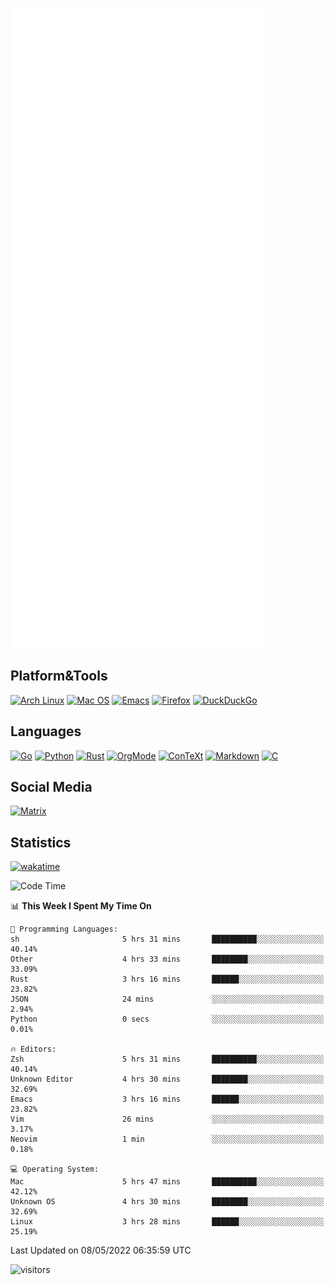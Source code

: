 ![Metrics](https://github.com/SteamedFish/SteamedFish/blob/master/github-metrics.svg)

## Platform&Tools

[![Arch Linux](https://img.shields.io/badge/ArchLinux-1793D1?logo=arch-linux&logoColor=fff&style=flat-square)](https://archlinux.org/)
[![Mac OS](https://img.shields.io/badge/MacOS-000000?style=flat-square&logo=macos&logoColor=F0F0F0)](https://www.apple.com/macos/)
[![Emacs](https://img.shields.io/badge/Emacs-%237F5AB6.svg?&style=flat-square&logo=gnu-emacs&logoColor=white)](https://www.gnu.org/software/emacs/)
[![Firefox](https://img.shields.io/badge/Firefox-FF7139?style=flat-square&logo=Firefox-Browser&logoColor=white)](https://firefox.com/)
[![DuckDuckGo](https://img.shields.io/badge/DuckDuckGo-DE5833?style=flat-square&logo=DuckDuckGo&logoColor=white)](https://duckduckgo.com/)

## Languages

[![Go](https://img.shields.io/badge/Golang-%2300ADD8.svg?style=flat-square&logo=go&logoColor=white)](https://golang.org/)
[![Python](https://img.shields.io/badge/Python-3670A0?style=flat-square&logo=python&logoColor=ffdd54)](https://www.python.org/)
[![Rust](https://img.shields.io/badge/Rust-%23000000.svg?style=flat-square&logo=rust&logoColor=white)](https://www.rust-lang.org/)
[![OrgMode](https://img.shields.io/badge/OrgMode-%23000000.svg?style=flat-square&logo=org&logoColor=white)](https://orgmode.org/)
[![ConTeXt](https://img.shields.io/badge/ConTeXt-%23008080.svg?style=flat-square&logo=latex&logoColor=white)](https://contextgarden.net/)
[![Markdown](https://img.shields.io/badge/MarkDown-%23000000.svg?style=flat-square&logo=markdown&logoColor=white)](https://daringfireball.net/projects/markdown/)
[![C](https://img.shields.io/badge/C-%2300599C.svg?style=flat-square&logo=c&logoColor=white)](https://www.iso.org/standard/74528.html)

## Social Media

[![Matrix](https://img.shields.io/badge/SteamedFish-2CA5E0?style=social&logo=matrix&logoColor=black)](https://matrix.to/#/@i:steamedfish.org)

## Statistics
[![wakatime](https://wakatime.com/badge/user/168280d6-fcf2-4b4f-ad3a-dc4612f35b38.svg)](https://wakatime.com/@168280d6-fcf2-4b4f-ad3a-dc4612f35b38)

<!--START_SECTION:waka-->
![Code Time](http://img.shields.io/badge/Code%20Time-1%2C800%20hrs%2023%20mins-blue)

📊 **This Week I Spent My Time On** 

```text
💬 Programming Languages: 
sh                       5 hrs 31 mins       ██████████░░░░░░░░░░░░░░░   40.14% 
Other                    4 hrs 33 mins       ████████░░░░░░░░░░░░░░░░░   33.09% 
Rust                     3 hrs 16 mins       ██████░░░░░░░░░░░░░░░░░░░   23.82% 
JSON                     24 mins             ░░░░░░░░░░░░░░░░░░░░░░░░░   2.94% 
Python                   0 secs              ░░░░░░░░░░░░░░░░░░░░░░░░░   0.01%

🔥 Editors: 
Zsh                      5 hrs 31 mins       ██████████░░░░░░░░░░░░░░░   40.14% 
Unknown Editor           4 hrs 30 mins       ████████░░░░░░░░░░░░░░░░░   32.69% 
Emacs                    3 hrs 16 mins       ██████░░░░░░░░░░░░░░░░░░░   23.82% 
Vim                      26 mins             ░░░░░░░░░░░░░░░░░░░░░░░░░   3.17% 
Neovim                   1 min               ░░░░░░░░░░░░░░░░░░░░░░░░░   0.18%

💻 Operating System: 
Mac                      5 hrs 47 mins       ██████████░░░░░░░░░░░░░░░   42.12% 
Unknown OS               4 hrs 30 mins       ████████░░░░░░░░░░░░░░░░░   32.69% 
Linux                    3 hrs 28 mins       ██████░░░░░░░░░░░░░░░░░░░   25.19%

```


 Last Updated on 08/05/2022 06:35:59 UTC
<!--END_SECTION:waka-->

![visitors](https://visitor-badge.laobi.icu/badge?page_id=SteamedFish.SteamedFish)
